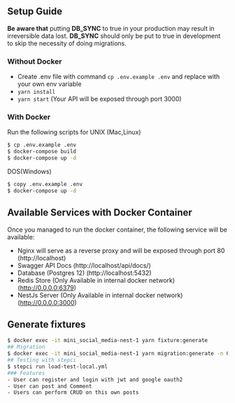 ## Setup Guide
**Be aware that** putting **DB_SYNC** to true in your production may result in irreversible data lost.
**DB_SYNC**  should only be put to true in development to skip the necessity of doing migrations.
### Without Docker

- Create .env file with command `cp .env.example .env` and replace with your own env variable
- `yarn install`
- `yarn start` (Your API will be exposed through port 3000)

### With Docker
Run the following scripts for UNIX (Mac,Linux)
```bash
$ cp .env.example .env
$ docker-compose build
$ docker-compose up -d
```
DOS(Windows)
```bash
$ copy .env.example .env
$ docker-compose up -d
```
## Available Services with Docker Container
Once you managed to run the docker container, the following service will be available:
- Nginx will serve as a reverse proxy and will be exposed through port 80 (http://localhost)
- Swagger API Docs (http://localhost/api/docs/)
- Database (Postgres 12) (http://localhost:5432)
- Redis Store (Only Available in internal docker network) (http://0.0.0.0:6379)
- NestJs Server (Only Available in internal docker network) (http://0.0.0.0:3000)
## Generate fixtures
```bash
$ docker exec -it mini_social_media-nest-1 yarn fixture:generate 
## Migration
$ docker exec -it mini_social_media-nest-1 yarn migration:generate -n GenerateTable
## Testing with stepci 
$ stepci run load-test-local.yml
### Features
- User can register and login with jwt and google oauth2
- User can post and Comment
- Users can perform CRUD on this own posts